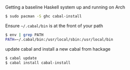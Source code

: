 Getting a baseline Haskell system up and running on Arch

```bash
$ sudo pacman -S ghc cabal-install
```

Ensure `~/.cabal/bin` is at the front of your path

```bash
$ env | grep PATH
PATH=~/.cabal/bin:/usr/local/sbin:/usr/local/bin
```

update cabal and install a new cabal from hackage
```bash
$ cabal update
$ cabal install cabal-install
```
